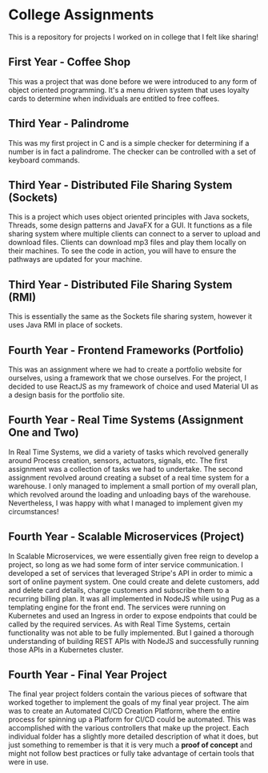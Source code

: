# College Assignments

This is a repository for projects I worked on in college that I felt like sharing!

## First Year - Coffee Shop

This was a project that was done before we were introduced to any form of object oriented programming. It's a
menu driven system that uses loyalty cards to determine when individuals are entitled to free coffees.

## Third Year - Palindrome

This was my first project in C and is a simple checker for determining if a number is in fact a palindrome. The checker can be
controlled with a set of keyboard commands.

## Third Year - Distributed File Sharing System (Sockets)

This is a project which uses object oriented principles with Java sockets, Threads, some design patterns and JavaFX for a GUI.
It functions as a file sharing system where multiple clients can connect to a server to upload and download files. Clients can
download mp3 files and play them locally on their machines. To see the code in action, you will have to ensure the pathways are
updated for your machine.

## Third Year - Distributed File Sharing System (RMI)

This is essentially the same as the Sockets file sharing system, however it uses Java RMI in place of sockets.

## Fourth Year - Frontend Frameworks (Portfolio)

This was an assignment where we had to create a portfolio website for ourselves, using a framework that we chose ourselves. For the project, I decided to use ReactJS as my framework of choice and used Material UI as a design basis for the portfolio site.

## Fourth Year - Real Time Systems (Assignment One and Two)

In Real Time Systems, we did a variety of tasks which revolved generally around Process creation, sensors, actuators, signals, etc. The first assignment was a collection of tasks we had to undertake. The second assignment revolved around creating a subset of a real time system for a warehouse. I only managed to implement a small portion of my overall plan, which revolved around the loading and unloading bays of the warehouse. Nevertheless, I was happy with what I managed to implement given my circumstances!

## Fourth Year - Scalable Microservices (Project)

In Scalable Microservices, we were essentially given free reign to develop a project, so long as we had some form of inter service communication. I developed a set of services that leveraged Stripe's API in order to mimic a sort of online payment system. One could create and delete customers, add and delete card details, charge customers and subscribe them to a recurring billing plan. It was all implemented in NodeJS while using Pug as a templating engine for the front end. The services were running on Kubernetes and used an Ingress in order to expose endpoints that could be called by the required services. As with Real Time Systems, certain functionality was not able to be fully implemented. But I gained a thorough understanding of building REST APIs with NodeJS and successfully running those APIs in a Kubernetes cluster.

## Fourth Year - Final Year Project

The final year project folders contain the various pieces of software that worked together to implement the goals of my final year project. The aim was to create an Automated CI/CD Creation Platform, where the entire process for spinning up a Platform for CI/CD could be automated. This was accomplished with the various controllers that make up the project. Each individual folder has a slightly more detailed description of what it does, but just something to remember is that it is very much a **proof of concept** and might not follow best practices or fully take advantage of certain tools that were in use.
